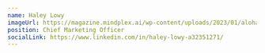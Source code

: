 ```yaml
---
name: Haley Lowy
imageUrl: https://magazine.mindplex.ai/wp-content/uploads/2023/01/aloha_haley.png
position: Chief Marketing Officer
socialLink: https://www.linkedin.com/in/haley-lowy-a32351271/
---
```

